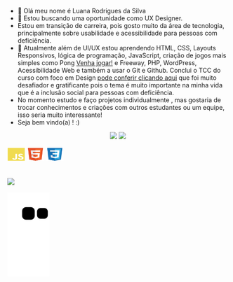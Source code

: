 - 👋 Olá meu nome é Luana Rodrigues da Silva
- 👀 Estou buscando uma oportunidade como UX Designer.
- Estou em transição de carreira, pois gosto muito da área de tecnologia, principalmente sobre usabilidade e acessibilidade para pessoas com deficiência. 
- 🌱 Atualmente além de UI/UX estou aprendendo HTML, CSS, Layouts Responsivos, lógica de programação, JavaScript, criação de jogos mais simples como Pong <a href="https://scratch.mit.edu/projects/704357437">Venha jogar!</a>  e Freeway, PHP, WordPress, Acessibilidade Web e também a usar o Git e Github.
Conclui o TCC do curso com foco em Design <a href= https://medium.com/@luana1987r/interagir-aplicativo-para-facilitar-a-inclus%C3%A3o-de-pessoas-com-defici%C3%AAncia-f6a3b155f52b>pode conferir clicando aqui<a/> que foi muito desafiador e gratificante pois o tema é muito importante na minha vida que é a inclusão social para pessoas com deficiência.
- No momento estudo e faço projetos individualmente , mas gostaria de trocar conhecimentos e criações com outros estudantes ou um equipe, isso seria muito interessante! 
- Seja bem vindo(a) ! :)      
<div align="center">
  <a href="https://github.com/Luana-RodriguesdaSilva"></a>
  <img height="180em" src="https://github-readme-stats.vercel.app/api?username=Luana-RodriguesdaSilva&show_icons=true&theme=synthwave&include_all_commits=false&count_private=false"/>
  <img height="180em" src="https://github-readme-stats.vercel.app/api/top-langs/?username=Luana-RodriguesdaSilva&layout=compact&langs_count=7&theme=synthwave"/>
</div>
  
  <div style="display: inline_block"><br>
  <img align="center" alt="Luana-Js" height="30" width="40" src="https://raw.githubusercontent.com/devicons/devicon/master/icons/javascript/javascript-plain.svg">
  <img align="center" alt="Luana-HTML" height="30" width="40" src="https://raw.githubusercontent.com/devicons/devicon/master/icons/html5/html5-original.svg">
  <img align="center" alt="Luana-CSS" height="30" width="40" src="https://raw.githubusercontent.com/devicons/devicon/master/icons/css3/css3-original.svg">
  </div>
  
  #
  <div>
     <a href="https://www.linkedin.com/in/LuanaRodriguesdaSilva" target="_blank"><img src="https://img.shields.io/badge/-LinkedIn-%230077B5?style=for-the-badge&logo=linkedin&logoColor=white" target="_blank"></a> 
 </div>    
     
 ![Snake animation](https://github.com/Luana-RodriguesdaSilva/Luana-RodriguesdaSilva/blob/output/github-contribution-grid-snake.svg)
  
 


